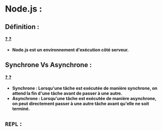 # Node.js :

## Définition :

[:question: :question:](def.md)

- **Node.js est un environnement d'exécution côté serveur.**

## Synchrone Vs Asynchrone :

[:question: :question:](synchroneVsAsynchrone.md)

- **Synchrone : Lorsqu'une tâche est exécutée de manière synchrone, on attend la fin d'une tâche avant de passer à une autre.**
- **Asynchrone : Lorsqu'une tâche est exécutée de manière asynchrone, on peut directement passer à une autre tâche avant qu'elle ne soit terminé.**

## `REPL` :
